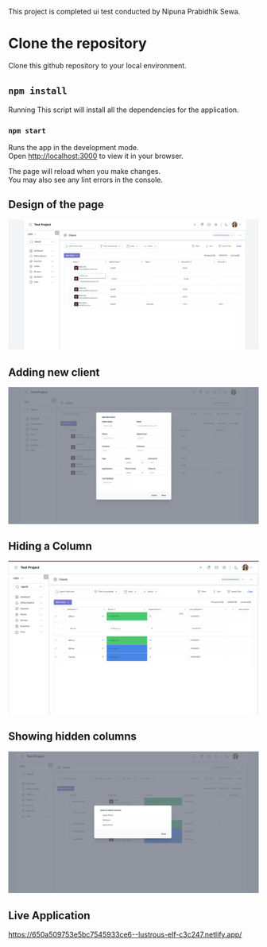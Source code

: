 This project is completed ui test conducted by Nipuna Prabidhik Sewa.

# Clone the repository

Clone this github repository to your local environment.

## `npm install`

Running This script will install all the dependencies for the application.

### `npm start`

Runs the app in the development mode.\
Open [http://localhost:3000](http://localhost:3000) to view it in your browser.

The page will reload when you make changes.\
You may also see any lint errors in the console.

## Design of the page

![Screenshot](wholedashboard.png)

## Adding new client

![Screenshot](addnewclient.png)

## Hiding a Column

![Screenshot](hidecolumn.png)

## Showing hidden columns

![Screenshot](showhiddencolumn.png)

## Live Application

https://650a509753e5bc7545933ce6--lustrous-elf-c3c247.netlify.app/
